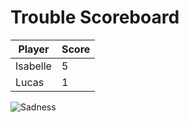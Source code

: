 # Trouble Scoreboard

| Player   | Score |
|----------|-------|
| Isabelle | 5     |
| Lucas    | 1     |

![Sadness](https://preview.redd.it/ysf0gnu1mrl41.jpg?auto=webp&s=a2d5f8671bd34b9dd5a7089fc546091b67679755)
